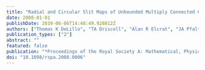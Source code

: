 ```yaml
---
title: "Radial and Circular Slit Maps of Unbounded Multiply Connected Circle Domains"
date: 2008-01-01
publishDate: 2019-06-06T14:48:49.928812Z
authors: ["Thomas K DeLillo", "TA Driscoll", "Alan R Elcrat", "JA Pfaltzgraff"]
publication_types: ["2"]
abstract: ""
featured: false
publication: "*Proceedings of the Royal Society A: Mathematical, Physical and Engineering Sciences*"
doi: "10.1098/rspa.2008.0006"
---
```


